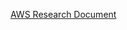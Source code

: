 [AWS Research Document](https://docs.google.com/document/d/1hpVN5CArdCIrjqGzMBrbn3bHpH9gaLXj2R78dkHM9-s/edit?usp=sharing)
